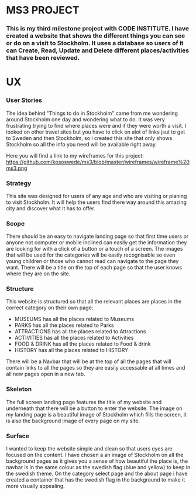 # MS3 PROJECT
### This is my third milestone project with CODE INSTITUTE. I have created a website that shows the different things you can see or do on a visit to Stockholm. It uses a database so users of it can Create, Read, Update and Delete different places/activities that have been reviewed.

# UX
### User Stories

The idea behind "Things to do in Stockholm" came from me wondering around Stockholm one day and wondering what to do.
It was very frustrating trying to find where places were and if they were worth a visit. I looked on other travel sites
 but you have to click on alot of links jsut to get to Sweden and then Stockholm, so i created this site that only shows 
 Stockholm so all the info you need will be available right away.

Here you will find a link to my wireframes for this project: https://github.com/kososwede/ms3/blob/master/wireframes/wireframe%20ms3.png

### Strategy

This site was designed for users of any age and who are visiting or planing to visit Stockholm. It will help the users find there way around this amazing city and discover what it has to offer.

### Scope

There should be an easy to navigate landing page so that first time users or anyone not computer or mobile inclined can easily get the information they are looking for with a click of a button or a touch of a screen. The images that will be used for the categories will be easily recognisable so even young children or those who cannot read can navigate to the page they want. There will be a title on the top of each page so that the user knows where they are on the site.

### Structure

This website is structured so that all the relevant places are places in the correct category on their own page:
* MUSEUMS has all the places related to Museums
* PARKS has all the places related to Parks
* ATTRACTIONS has all the places related to Attractions
* ACTIVITIES has all the places related to Activities
* FOOD & DRINK has all the places related to Food & drink
* HISTORY has all the places related to HISTORY

There will be a Navbar that will be at the top of all the pages that will contain links to all the pages so they are easily accessable at all times and all new pages open in a new tab.

### Skeleton

The full screen landing page features the title of my website and underneath that there will be a button to enter the website. The image on my landing page is a beautiful image of Stockholm which fills the screen, it is also the background image of every page on my site.

### Surface

I wanted to keep the website simple and clean so that users eyes are focused on the content. 
I have chosen a an image of Stockholm on all the background pages as it gives you a sense of how beautiful the place is, the navbar is in the same 
colour as the swedish flag (blue and yellow) to keep in the swedish theme. 
On the category select page and the about page i have created a container that has the swedish flag in the background to make it more visually appealing.

